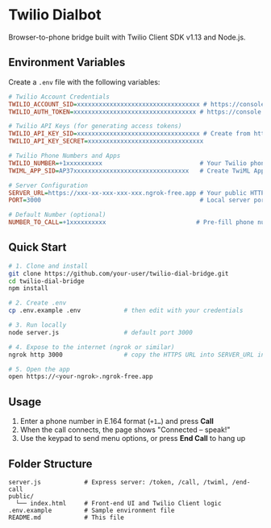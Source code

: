 # Twilio Dialbot

Browser-to-phone bridge built with Twilio Client SDK v1.13 and Node.js.



## Environment Variables

Create a `.env` file with the following variables:

```ini
# Twilio Account Credentials
TWILIO_ACCOUNT_SID=xxxxxxxxxxxxxxxxxxxxxxxxxxxxxxxxxx # https://console.twilio.com/ ➜ Account SID
TWILIO_AUTH_TOKEN=xxxxxxxxxxxxxxxxxxxxxxxxxxxxxxxxxx # https://console.twilio.com/ ➜ Auth Token

# Twilio API Keys (for generating access tokens)
TWILIO_API_KEY_SID=xxxxxxxxxxxxxxxxxxxxxxxxxxxxxxxxxx # Create from https://console.twilio.com/ ➜ API keys
TWILIO_API_KEY_SECRET=xxxxxxxxxxxxxxxxxxxxxxxxxxxxxxxx

# Twilio Phone Numbers and Apps
TWILIO_NUMBER=+1xxxxxxxxxx                           # Your Twilio phone number
TWIML_APP_SID=AP37xxxxxxxxxxxxxxxxxxxxxxxxxxxxxxxx   # Create TwiML App from https://console.twilio.com/ ➜ Phone Numbers ➜ Manage ➜ TwiML Apps

# Server Configuration
SERVER_URL=https://xxx-xx-xxx-xxx-xxx.ngrok-free.app # Your public HTTPS URL (ngrok, etc.)
PORT=3000                                            # Local server port (optional, defaults to 3000)

# Default Number (optional)
NUMBER_TO_CALL=+1xxxxxxxxxx                         # Pre-fill phone number field (optional)
```


## Quick Start

```bash
# 1. Clone and install
git clone https://github.com/your-user/twilio-dial-bridge.git
cd twilio-dial-bridge
npm install

# 2. Create .env
cp .env.example .env            # then edit with your credentials

# 3. Run locally
node server.js                  # default port 3000

# 4. Expose to the internet (ngrok or similar)
ngrok http 3000                 # copy the HTTPS URL into SERVER_URL in .env

# 5. Open the app
open https://<your-ngrok>.ngrok-free.app
```

## Usage

1. Enter a phone number in E.164 format (`+1…`) and press **Call**
2. When the call connects, the page shows "Connected – speak!"
3. Use the keypad to send menu options, or press **End Call** to hang up

## Folder Structure

```
server.js            # Express server: /token, /call, /twiml, /end-call
public/
  └── index.html     # Front-end UI and Twilio Client logic
.env.example         # Sample environment file
README.md            # This file